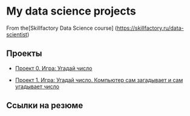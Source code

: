 # My data science projects
From the[Skillfactory Data Science course] (https://skillfactory.ru/data-scientist)

## Проекты

* [Проект 0. Игра: Угадай число](https://github.com/Elephant77777/sf_data_science/blob/main/project%200/game.py)

* [Проект 1. Игра: Угадай число. Компьютер сам загадывает и сам угадывает число](https://github.com/Elephant77777/sf_data_science/blob/main/project%200/game_v2.py)

## Ссылки на резюме
